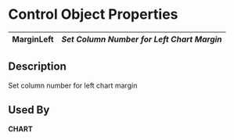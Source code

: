 # Control Object Properties

**MarginLeft** |  **_Set Column Number for Left Chart Margin_**  
---|---  
  
## Description

Set column number for left chart margin

## Used By

**CHART**
